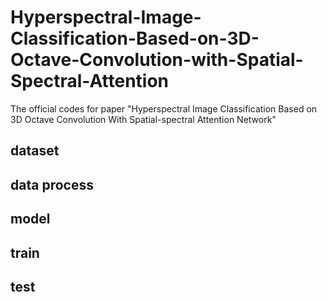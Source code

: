 # Hyperspectral-Image-Classification-Based-on-3D-Octave-Convolution-with-Spatial-Spectral-Attention
The official codes for paper "Hyperspectral Image Classification Based on 3D Octave Convolution With Spatial-spectral Attention Network"
## dataset
## data process
## model
## train
## test
